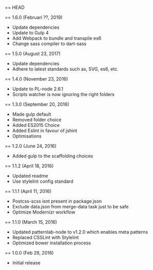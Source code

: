 == HEAD

== 1.6.0 (Februari ??, 2019)

* Update dependencies
* Update to Gulp 4
* Add Webpack to bundle and transpile es6
* Change sass compiler to dart-sass

== 1.5.0 (August 23, 2017)

* Update dependencies
* Adhere to latest standards such as, SVG, es6, etc.

== 1.4.0 (November 23, 2016)

* Update to PL-node 2.6.1
* Scripts watcher is now ignoring the right folders

== 1.3.0 (September 20, 2016)

* Made gulp default
* Removed folder choice
* Added ES2015 Choice
* Added Eslint in favour of jshint
* Optimisations

== 1.2.0 (June 24, 2016)

* Added gulp to the scaffolding choices

== 1.1.2 (April 18, 2016)

* Updated readme
* Use stylelint config standard

== 1.1.1 (April 11, 2016)

* Postcss-scss isnt present in package.json
* Exclude data.json from merge-data task just to be safe
* Optimize Modernizr workflow

== 1.1.0 (March 15, 2016)

* Updated patternlab-node to v1.2.0 which enables meta patterns
* Replaced CSSLint with Stylelint
* Optimized bower installation process

== 1.0.0 (Feb 28, 2016)

* Initial release
